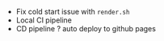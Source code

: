 - Fix cold start issue with `render.sh`
- Local CI pipeline 
- CD pipeline ? auto deploy to github pages
